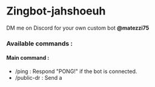 # Zingbot-jahshoeuh
DM me on Discord for your own custom bot **@matezzi75**
### Available commands :
#### Main command :
- /ping : Respond "PONG!" if the bot is connected.
- /public-dr : Send a